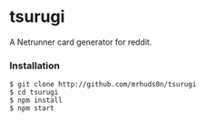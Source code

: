 # tsurugi

A Netrunner card generator for reddit.

### Installation

```
$ git clone http://github.com/mrhuds0n/tsurugi  
$ cd tsurugi  
$ npm install  
$ npm start  
```
